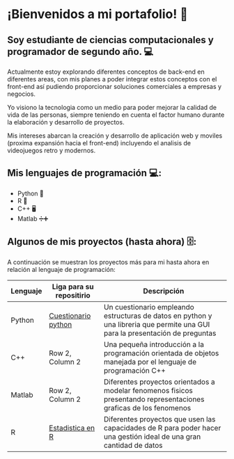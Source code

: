# ¡Bienvenidos a mi portafolio! 📁

## Soy estudiante de ciencias computacionales y programador de segundo año. 💻

Actualmente estoy explorando diferentes conceptos de back-end en diferentes areas, con mis planes
a poder integrar estos conceptos con el front-end así pudiendo proporcionar soluciones comerciales a
empresas y negocios. 

Yo visiono la tecnologia como un medio para poder mejorar la calidad de vida de las personas, siempre teniendo en cuenta el factor humano durante la elaboración y desarrollo de proyectos. 

Mis intereses abarcan la creación y desarrollo de aplicación web y moviles (proxima expansión hacia el front-end) incluyendo el analisis de videojuegos retro y modernos. 

## Mis lenguajes de programación 💻: 

+ Python 🐍
+ R 🔢
+ C++ 🖥
+ Matlab ➗➕

## Algunos de mis proyectos (hasta ahora) 🗄️: 

A continuación se muestran los proyectos más para mi hasta ahora en relación al lenguaje de programación: 

| Lenguaje | Liga para su repositirio | Descripción |
| -------- | -------- | --------- |
| Python | [Cuestionario python](https://github.com/rafhdz/python-proyects)| Un cuestionario empleando estructuras de datos en python y una libreria que permite una GUI para la presentación de preguntas |
| C++ | Row 2, Column 2 | Una pequeña introducción a la programación orientada de objetos manejada por el lenguaje de programación C++ |
| Matlab | Row 2, Column 2 | Diferentes proyectos orientados a modelar fenomenos fisicos presentando representaciones graficas de los fenomenos |
| R | [Estadistica en R](https://github.com/rafhdz/r-proyects) | Diferentes proyectos que usen las capacidades de R para poder hacer una gestión ideal de una gran cantidad de datos |
